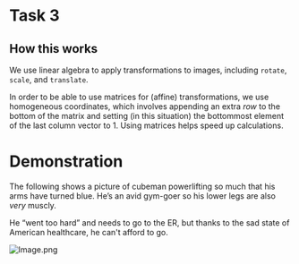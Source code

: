 # Task 3

## How this works

We use linear algebra to apply transformations to images, including `rotate`, `scale`, and `translate`.

In order to be able to use matrices for (affine) transformations, we use homogeneous coordinates, which involves appending an extra *row* to the bottom of the matrix and setting (in this situation) the bottommost element of the last column vector to 1. Using matrices helps speed up calculations.

# Demonstration

The following shows a picture of cubeman powerlifting so much that his arms have turned blue. He’s an avid gym-goer so his lower legs are also *very* muscly.

He “went too hard” and needs to go to the ER, but thanks to the sad state of American healthcare, he can't afford to go.

![Image.png](https://res.craft.do/user/full/067f573b-b0da-d02e-e3ba-486aa57dc31a/doc/AEA74347-69C9-4B30-9E2C-8B0985F19399/E859D875-2FB4-4847-B195-93EE6E5A3EE2_2/85ExmcDqmbcyzHVkWYFjYZHCNMDBg8tlnjHRAFxxxS4z/Image.png)

